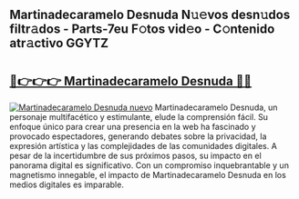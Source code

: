## Martinadecaramelo Desnuda N𝚞𝚎vos desn𝚞dos filtr𝚊dos - Parts-7eu F𝚘tos vid𝚎o - C𝚘ntenido atr𝚊ctivo GGYTZ

# <h2><a href="http://mb2k6m.tromn.icu/?c=Martinadecaramelo+Desnuda">🔗👉👉👉 Martinadecaramelo Desnuda 🔗🔗</a></h2>

[![Martinadecaramelo Desnuda nuevo](https://i.imgur.com/pEAQMta.gif)](http://mb2k6m.tromn.icu/?c=Martinadecaramelo+Desnuda)
Martinadecaramelo Desnuda, un personaje multifacético y estimulante, elude la comprensión fácil. Su enfoque único para crear una presencia en la web ha fascinado y provocado espectadores, generando debates sobre la privacidad, la expresión artística y las complejidades de las comunidades digitales. A pesar de la incertidumbre de sus próximos pasos, su impacto en el panorama digital es significativo. Con un compromiso inquebrantable y un magnetismo innegable, el impacto de Martinadecaramelo Desnuda en los medios digitales es imparable.
